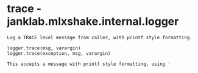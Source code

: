 # trace - janklab.mlxshake.internal.logger

```text
Log a TRACE level message from caller, with printf style formatting.

logger.trace(msg, varargin)
logger.trace(exception, msg, varargin)

This accepts a message with printf style formatting, using '
```


